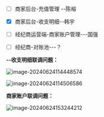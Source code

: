 - [ ] 商家后台-充值管理 --陈榕
- [x] 商家后台-收支明细--韩宇
- [ ] 经纪商运营端-商家账户管理---国强
- [ ] 经纪商-对账池---？



**--收支明细联调问题：**

![image-20240624114448574](C:\Users\Administrator\AppData\Roaming\Typora\typora-user-images\image-20240624114448574.png)



![image-20240624114506586](C:\Users\Administrator\AppData\Roaming\Typora\typora-user-images\image-20240624114506586.png)



**商家账户联调问题：**

![image-20240624153244212](C:\Users\Administrator\AppData\Roaming\Typora\typora-user-images\image-20240624153244212.png)